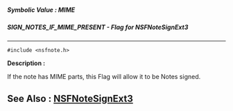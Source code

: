 ##### Symbolic Value : MIME
##### SIGN_NOTES_IF_MIME_PRESENT - Flag for NSFNoteSignExt3
---
```
#include <nsfnote.h>
```
**Description :**

 If the note has MIME parts, this Flag will allow it to be Notes signed.

**See Also :**
[NSFNoteSignExt3](/reference/Func/NSFNoteSignExt3)
---
